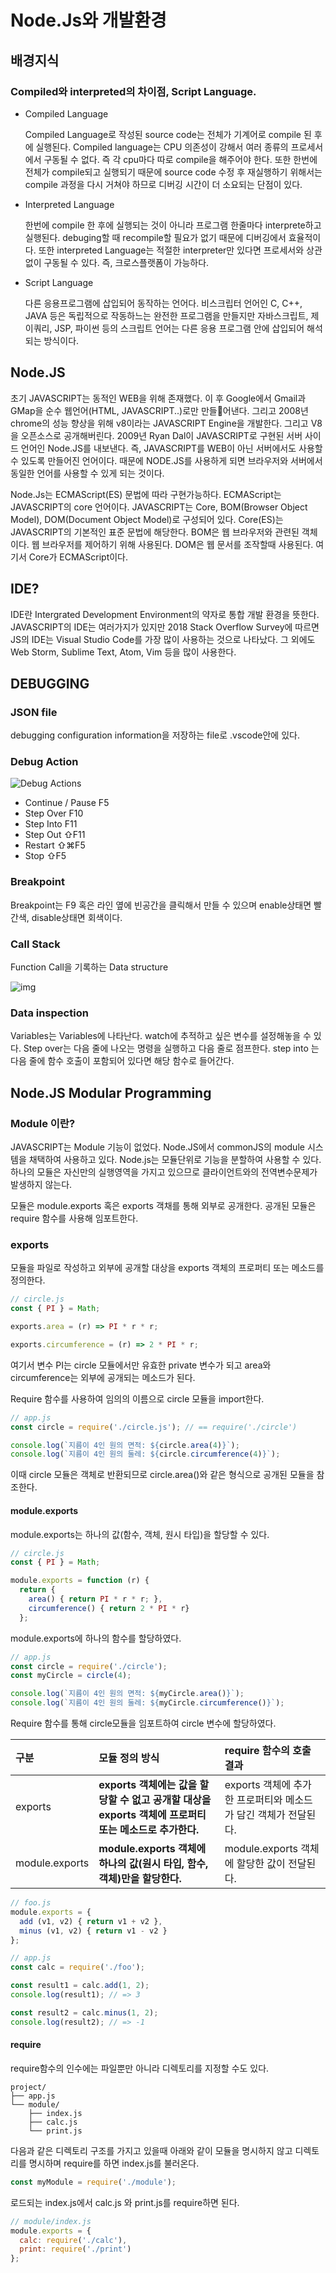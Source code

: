 # Node.Js와 개발환경

## 배경지식

### Compiled와 interpreted의 차이점, Script Language.

- Compiled Language

  Compiled Language로 작성된 source code는 전체가 기계어로 compile 된 후에 실행된다. Compiled language는 CPU 의존성이 강해서 여러 종류의 프로세서에서 구동될 수 없다. 즉 각 cpu마다 따로 compile을 해주어야 한다. 또한 한번에 전체가 compile되고 실행되기 때문에 source code 수정 후 재실행하기 위해서는 compile 과정을 다시 거쳐야 하므로 디버깅 시간이 더 소요되는 단점이 있다.

- Interpreted Language

  한번에 compile 한 후에 실행되는 것이 아니라 프로그램 한줄마다 interprete하고 실행된다. debuging할 때 recompile할 필요가 없기 때문에 디버깅에서 효율적이다. 또한 interpreted Language는 적절한 interpreter만 있다면 프로세서와 상관없이 구동될 수 있다. 즉, 크로스플랫폼이 가능하다.

- Script Language

  다른 응용프로그램에 삽입되어 동작하는 언어다. 비스크립터 언어인 C, C++, JAVA 등은 독립적으로 작동하느는 완전한 프로그램을 만들지만 자바스크립트, 제이쿼리, JSP, 파이썬 등의 스크립트 언어는 다른 응용 프로그램 안에 삽입되어 해석되는 방식이다.

## Node.JS

초기 JAVASCRIPT는 동적인 WEB을 위해 존재했다. 이 후 Google에서 Gmail과 GMap을 순수 웹언어(HTML, JAVASCRIPT..)로만 만들어낸다. 그리고 2008년 chrome의 성능 향상을 위해 v8이라는 JAVASCRIPT Engine을 개발한다. 그리고 V8을 오픈소스로 공개해버린다. 2009년 Ryan Dal이 JAVASCRIPT로 구현된 서버 사이드 언어인 Node.JS를 내보낸다. 즉, JAVASCRIPT를 WEB이 아닌 서버에서도 사용할수 있도록 만들어진 언어이다. 때문에 NODE.JS를 사용하게 되면 브라우저와 서버에서 동일한 언어를 사용할 수 있게 되는 것이다.

 Node.Js는 ECMAScript(ES) 문법에 따라 구현가능하다. ECMAScript는 JAVASCRIPT의 core 언어이다. JAVASCRIPT는 Core, BOM(Browser Object Model), DOM(Document Object Model)로 구성되어 있다. Core(ES)는 JAVASCRIPT의 기본적인 표준 문법에 해당한다. BOM은 웹 브라우저와 관련된 객체이다. 웹 브라우저를 제어하기 위해 사용된다. DOM은 웹 문서를 조작할때 사용된다. 여기서 Core가 ECMAScript이다.

## IDE?

IDE란 Intergrated Development Environment의 약자로 통합 개발 환경을 뜻한다. JAVASCRIPT의 IDE는 여러가지가 있지만 2018 Stack Overflow Survey에 따르면 JS의 IDE는 Visual Studio Code를 가장 많이 사용하는 것으로 나타났다. 그 외에도 Web Storm, Sublime Text, Atom, Vim 등을 많이 사용한다.

## DEBUGGING

### JSON file

debugging configuration information을 저장하는 file로 .vscode안에 있다.

### Debug Action

![Debug Actions](https://code.visualstudio.com/assets/docs/editor/debugging/toolbar.png)

- Continue / Pause F5
- Step Over F10
- Step Into F11
- Step Out ⇧F11
- Restart ⇧⌘F5
- Stop ⇧F5

### Breakpoint

Breakpoint는 F9 혹은 라인 옆에 빈공간을 클릭해서 만들 수 있으며 enable상태면 빨간색, disable상태면 회색이다. 

### Call Stack

Function Call을 기록하는 Data structure

![img](https://cdn-images-1.medium.com/max/1600/1*JctnBGRAYmQQPeMsgXUi0A.png)

### Data inspection

Variables는 Variables에 나타난다.  watch에 추적하고 싶은 변수를 설정해놓을 수 있다. Step over는 다음 줄에 나오는 명령을 실행하고 다음 줄로 점프한다. step into 는 다음 줄에 함수 호출이 포함되어 있다면 해당 함수로 들어간다.

## Node.JS Modular Programming

### Module 이란?

JAVASCRIPT는 Module 기능이 없었다. Node.JS에서  commonJS의 module 시스템을 채택하여 사용하고 있다. Node.js는 모듈단위로 기능을 분할하여 사용할 수 있다. 하나의 모듈은 자신만의 실행영역을 가지고 있으므로 클라이언트와의 전역변수문제가 발생하지 않는다. 

모듈은 module.exports 혹은 exports 객채를 통해  외부로 공개한다. 공개된 모듈은 require 함수를 사용해 임포트한다.

### exports

모듈을 파일로 작성하고 외부에 공개할 대상을 exports 객체의 프로퍼티 또는 메소드를 정의한다. 

```javascript
// circle.js
const { PI } = Math;

exports.area = (r) => PI * r * r;

exports.circumference = (r) => 2 * PI * r;
```

여기서 변수 PI는 circle 모듈에서만 유효한 private 변수가 되고 area와 circumference는 외부에 공개되는 메소드가 된다.

Require 함수를 사용하여 임의의 이름으로 circle 모듈을 import한다. 

```javascript
// app.js
const circle = require('./circle.js'); // == require('./circle')

console.log(`지름이 4인 원의 면적: ${circle.area(4)}`);
console.log(`지름이 4인 원의 둘레: ${circle.circumference(4)}`);
```

이때 circle 모듈은 객체로 반환되므로 circle.area()와 같은 형식으로 공개된 모듈을 참조한다. 

#### module.exports

module.exports는 하나의 값(함수, 객체, 원시 타입)을 할당할 수 있다.

```javascript
// circle.js
const { PI } = Math;

module.exports = function (r) {
  return {
    area() { return PI * r * r; },
    circumference() { return 2 * PI * r}
  };
```

module.exports에 하나의 함수를 할당하였다. 

```javascript
// app.js
const circle = require('./circle');
const myCircle = circle(4);

console.log(`지름이 4인 원의 면적: ${myCircle.area()}`);
console.log(`지름이 4인 원의 둘레: ${myCircle.circumference()}`);
```

Require 함수를 통해 circle모듈을 임포트하여 circle 변수에 할당하였다. 

| 구분           | 모듈 정의 방식                                               | require 함수의 호출 결과                                     |
| :------------- | :----------------------------------------------------------- | :----------------------------------------------------------- |
| exports        | **exports 객체에는 값을 할당할 수 없고 공개할 대상을 exports 객체에 프로퍼티 또는 메소드로 추가한다.** | exports 객체에 추가한 프로퍼티와 메소드가 담긴 객체가 전달된다. |
| module.exports | **module.exports 객체에 하나의 값(원시 타입, 함수, 객체)만을 할당한다.** | module.exports 객체에 할당한 값이 전달된다.                  |

```javascript
// foo.js
module.exports = {
  add (v1, v2) { return v1 + v2 },
  minus (v1, v2) { return v1 - v2 }
};
```

```javascript
// app.js
const calc = require('./foo');

const result1 = calc.add(1, 2);
console.log(result1); // => 3

const result2 = calc.minus(1, 2);
console.log(result2); // => -1
```

#### require

require함수의 인수에는 파일뿐만 아니라 디렉토리를 지정할 수도 있다. 

```code
project/
├── app.js
└── module/
    ├── index.js
    ├── calc.js
    └── print.js
```

다음과 같은 디렉토리 구조를 가지고 있을때 아래와 같이 모듈을 명시하지 않고 디렉토리를 명시하며 require를 하면 index.js를 불러온다.

```javascript
const myModule = require('./module');
```

로드되는 index.js에서 calc.js 와 print.js를 require하면 된다.

```javascript
// module/index.js
module.exports = {
  calc: require('./calc'),
  print: require('./print')
};
```

